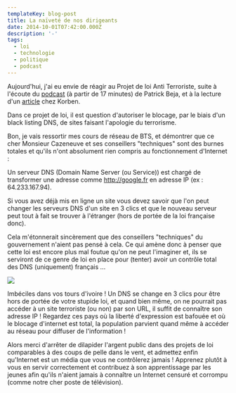 ```yaml
---
templateKey: blog-post
title: La naïveté de nos dirigeants
date: 2014-10-01T07:42:00.000Z
description: '-'
tags:
  - loi
  - technologie
  - politique
  - podcast
---
```

Aujourd'hui, j'ai eu envie de réagir au Projet de loi Anti Terroriste, suite à l'écoute du [podcast](http://frenchspin.com/2014/09/rdv-tech-142-kindles-iphones-6/) (à partir de 17 minutes) de Patrick Beja, et à la lecture d'un [article](http://korben.info/bonjour-genie.html) chez Korben.

Dans ce projet de loi, il est question d'autoriser le blocage, par le biais d'un black listing DNS, de sites faisant l'apologie du terrorisme.

Bon, je vais ressortir mes cours de réseau de BTS, et démontrer que ce cher Monsieur Cazeneuve et ses conseillers "techniques" sont des burnes totales et qu'ils n'ont absolument rien compris au fonctionnement d'Internet :

Un serveur DNS (Domain Name Server (ou Service)) est chargé de transformer une adresse comme http://google.fr en adresse IP (ex : 64.233.167.94).

Si vous avez déjà mis en ligne un site vous devez savoir que l'on peut changer les serveurs DNS d'un site en 3 clics et que le nouveau serveur peut tout à fait se trouver à l'étranger (hors de portée de la loi française donc).

Cela m'étonnerait sincèrement que des conseillers "techniques" du gouvernement n'aient pas pensé à cela. Ce qui amène donc à penser que cette loi est encore plus mal foutue qu'on ne peut l'imaginer et, ils se serviront de ce genre de loi en place pour (tenter) avoir un contrôle total des DNS (uniquement) français ...

![](https://imgflip.com/readImage?iid=412211)

Imbéciles dans vos tours d'ivoire ! Un DNS se change en 3 clics pour être hors de portée de votre stupide loi, et quand bien même, on ne pourrait pas accéder à un site terroriste (ou non) par son URL, il suffit de connaître son adresse IP ! Regardez ces pays où la liberté d'expression est bafouée et où le blocage d'internet est total, la population parvient quand même à accéder au réseau pour diffuser de l'information !

Alors merci d'arrêter de dilapider l'argent public dans des projets de loi comparables à des coups de pelle dans le vent, et admettez enfin qu'Internet est un média que vous ne contrôlerez jamais ! Apprenez plutôt à vous en servir correctement et contribuez à son apprentissage par les jeunes afin qu'ils n'aient jamais à connaître un Internet censuré et corrompu (comme notre cher poste de télévision).
